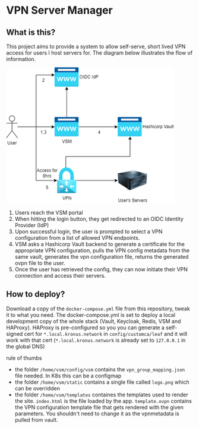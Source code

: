# VPN Server Manager
## What is this?
This project aims to provide a system to allow self-serve, short lived VPN access for users I host servers for. The diagram below illustrates the flow of information.

![img](diagram.png)

1. Users reach the VSM portal
2. When hitting the login button, they get redirected to an OIDC Identity Provider (IdP)
3. Upon successful login, the user is prompted to select a VPN configuration from a list of allowed VPN endpoints.
4. VSM asks a Hashicorp Vault backend to generate a certificate for the appropriate VPN configuration, pulls the VPN config metadata from the same vault, generates the vpn configuration file, returns the generated ovpn file to the user.
5. Once the user has retrieved the config, they can now initiate their VPN connection and access their servers.


## How to deploy?
Download a copy of the `docker-compose.yml` file from this repository, tweak it to what you need. The docker-compose.yml is set to deploy a local development copy of the whole stack (Vault, Keycloak, Redis, VSM and HAProxy). HAProxy is pre-configured so you you can generate a self-signed cert for `*.local.kronus.network` in `config/customca/leaf` and it will work with that cert (`*.local.kronus.network` is already set to `127.0.0.1` in the global DNS)

rule of thumbs
- the folder `/home/vsm/config/vsm` contains the `vpn_group_mapping.json` file needed. In K8s this can be a configmap
- the folder `/home/vsm/static` contains a single file called `logo.png` which can be overridden
- the folder `/home/vsm/templates` containes the templates used to render the site. `index.html` is the file loaded by the app. `template.ovpn` contains the VPN configuration template file that gets rendered with the given parameters. You shouldn't need to change it as the vpnmetadata is pulled from vault.